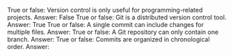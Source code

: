 True or false: Version control is only useful for programming-related projects. Answer: False
True or false: Git is a distributed version control tool. Answer: True
True or false: A single commit can include changes for multiple files. Answer:
True or false: A Git repository can only contain one branch. Answer:
True or false: Commits are organized in chronological order. Answer:
